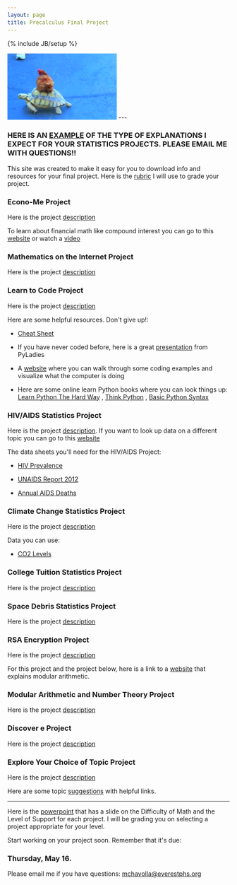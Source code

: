 ```yaml
---
layout: page
title: Precalculus Final Project
---
```

{% include JB/setup %}

<img src="turtle_chicken.gif" />
---

### HERE IS AN [EXAMPLE](GDPExample.xlsx) OF THE TYPE OF EXPLANATIONS I EXPECT FOR YOUR STATISTICS PROJECTS. PLEASE EMAIL ME WITH QUESTIONS!!

This site was created to make it easy for you to download info and resources for your final project. Here is the [rubric](PreCalc%20Final%20Project%20Rubric%20-%20Final%20Version.doc) I will use to grade your project.

### Econo-Me Project

Here is the project [description](Econo%20Me%20Finance%20Project.docx)

To learn about financial math like compound interest you can go to this [website](http://www.mathsisfun.com/money/compound-interest.html) or watch a [video](http://www.khanacademy.org/science/core-finance/interest-tutorial)

### Mathematics on the Internet Project

Here is the project [description](Reddit%20and%20Google%20Final%20Project.docx)

### Learn to Code Project

Here is the project [description](Learn%20to%20Code%20in%20Python.docx)

Here are some helpful resources. Don't give up!:

- [Cheat Sheet](python%20CheatSheet.pdf)

- If you have never coded before, here is a great [presentation](IntrotoPython_Slides.pdf) from PyLadies

- A [website](http://www.pythontutor.com/visualize.html) where you can walk through some coding examples and visualize what the computer is doing

- Here are some online learn Python books where you can look things up: [Learn Python The Hard Way](http://learnpythonthehardway.org/book/) , [Think Python](http://greenteapress.com/thinkpython/html/) , [Basic Python Syntax](http://www.tutorialspoint.com/python/python_basic_syntax.htm)
 
### HIV/AIDS Statistics Project

Here is the project [description](Statistics%20Project%20HIVAIDS.docx). If you want to look up data on a different topic you can go to this [website](http://www.gapminder.org/data/)

The data sheets you'll need for the HIV/AIDS Project:

- [HIV Prevalence](HIV%20Prevalence.xlsx)

- [UNAIDS Report 2012](20121120_UNAIDS_Global_Report_2012_with_annexes_en.pdf)

- [Annual AIDS Deaths](Annual%20AIDS%20Deaths.xlsx)

### Climate Change Statistics Project

Here is the project [description](Climate%20Change%20Final%20Project.docx)

Data you can use:

- [CO2 Levels](co2levels.xls)

### College Tuition Statistics Project

Here is the project [description](College%20Tuition%20Project.docx)

### Space Debris Statistics Project

Here is the project [description](Space%20Debris.docx)


### RSA Encryption Project

Here is the project [description](Encryption%20Project.docx)

For this project and the project below, here is a link to a [website](http://nrich.maths.org/4350) that explains modular arithmetic.

### Modular Arithmetic and Number Theory Project

Here is the project [description](Modular%20arithmetic%20and%20Number%20Theory.docx)

### Discover e Project

Here is the project [description](Discovering%20e%20Final%20Project.pdf)

### Explore Your Choice of Topic Project

Here is the project [description](Explore%20Topics%20Overview.docx)

Here are some topic [suggestions](Exploring%20Topics%20Suggestions.docx) with helpful links.

----------------------------------------

Here is the [powerpoint](FinalProjectOverview%20MC.pptx) that has a slide on the Difficulty of Math and the Level of Support for each project. I will be grading you on selecting a project appropriate for your level.

Start working on your project soon. Remember that it's due:
### Thursday, May 16.

Please email me if you have questions: mchavolla@everestphs.org


